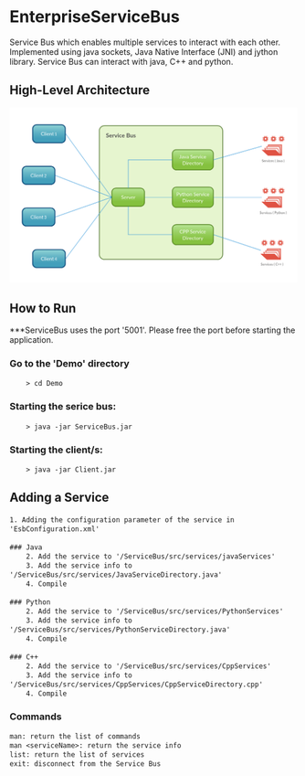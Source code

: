 # EnterpriseServiceBus
Service Bus which enables multiple services to interact with each other. Implemented using java sockets, Java Native Interface (JNI) and jython library. Service Bus can interact with java, C++ and python. 


## High-Level Architecture
![architecture](https://github.com/heshanera/EnterpriseServiceBus/blob/master/imgs/ServiceBus.png)


## How to Run

***ServiceBus uses the port '5001'. Please free the port before starting the application.

### Go to the 'Demo' directory
        > cd Demo
### Starting the serice bus:
        > java -jar ServiceBus.jar
### Starting the client/s:
        > java -jar Client.jar

## Adding a Service
	1. Adding the configuration parameter of the service in 'EsbConfiguration.xml' 

	### Java
		2. Add the service to '/ServiceBus/src/services/javaServices'
		3. Add the service info to '/ServiceBus/src/services/JavaServiceDirectory.java'
		4. Compile
	
	### Python
		2. Add the service to '/ServiceBus/src/services/PythonServices'
		3. Add the service info to '/ServiceBus/src/services/PythonServiceDirectory.java'
		4. Compile

	### C++
		2. Add the service to '/ServiceBus/src/services/CppServices'
		3. Add the service info to '/ServiceBus/src/services/CppServices/CppServiceDirectory.cpp'
		4. Compile

### Commands
	man: return the list of commands
	man <serviceName>: return the service info
	list: return the list of services
	exit: disconnect from the Service Bus
